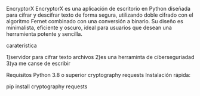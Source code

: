 EncryptorX
EncryptorX es una aplicación de escritorio en Python diseñada para cifrar y descifrar texto de forma segura, utilizando doble cifrado con el algoritmo Fernet combinado con una conversión a binario. Su diseño es minimalista, eficiente y oscuro, ideal para usuarios que desean una herramienta potente y sencilla.

caraterística

1)servidor para cifrar texto archivos 2)es una herraminta de ciberseguriadad 3)ya me canse de escribir

Requisitos
Python 3.8 o superior
cryptography
requests
Instalación rápida:

pip install cryptography requests
